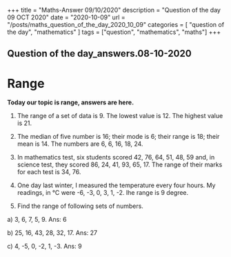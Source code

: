 +++
title = "Maths-Answer 09/10/2020"
description = "Question of the day 09 OCT 2020"
date = "2020-10-09"
url = "/posts/maths_question_of_the_day_2020_10_09"
categories = [ "question of the day", "mathematics" ]
tags = ["question", "mathematics", "maths"]
+++

## Question of the day_answers.08-10-2020
# Range
 
**Today our topic is range, answers are here.** 

1. The range of a set of data is 9. The lowest value is 12. The highest value is 21.

2. The median of five number is 16; their mode is 6; their range is 18; their mean is 14. The numbers are 6, 6, 16, 18, 24.

3. In mathematics test, six students scored 42, 76, 64, 51, 48, 59 and, in science test, they scored 86, 24, 41, 93, 65, 17. The range of their marks for each test is 34, 76.

4. One day last winter, I measured the temperature every four hours. My readings, in °C were -6, -3, 0, 3, 1, -2. Ihe range is 9 degree.

5. Find the range of following sets of numbers.

 a) 3, 6, 7, 5, 9. Ans: 6
 
 b) 25, 16, 43, 28, 32, 17. Ans: 27
 
 c) 4, -5, 0, -2, 1, -3. Ans: 9
 
 














